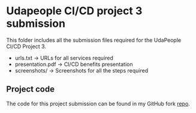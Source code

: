 # Udapeople CI/CD project 3 submission

This folder includes all the submission files required for the UdaPeople CI/CD Project 3.

- urls.txt -> URLs for all services required
- presentation.pdf -> CI/CD benefits presentation
- screenshots/ -> Screenshots for all the steps required

## Project code

The code for this project submission can be found in my GitHub fork [repo](https://github.com/ckarakannas/cdond-c3-projectstarter).